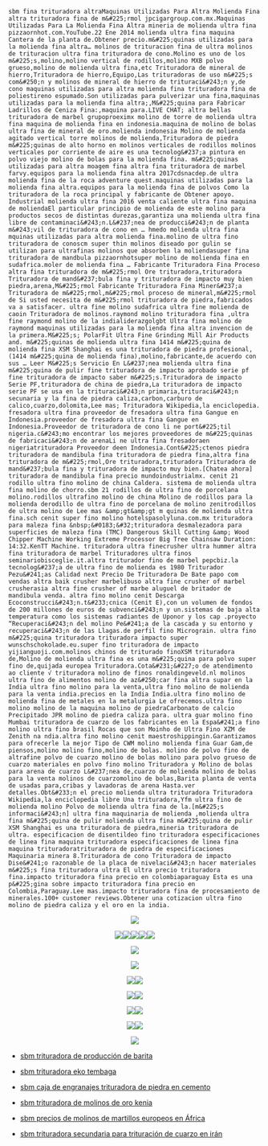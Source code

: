 
```
sbm fina trituradora altraMaquinas Utilizadas Para Altra Molienda Fina altra trituradora fina de m&#225;rmol jpcigargroup.com.mx.Maquinas Utilizadas Para La Molienda Fina Altra mineria de molienda ultra fina pizzaornhot.com.YouTube.22 Ene 2014 molienda ultra fina maquina Cantera de la planta de.Obtener precio.m&#225;quinas utilizadas para la molienda fina altra… molinos de trituracion fina de ultra molinos de trituracion ultra fina trituradora de cono.Molino es uno de los m&#225;s,molino,molino vertical de rodillos,molino MXB polvo grueso,molino de molienda ultra fina,etc Trituradora de mineral de hierro,Trituradora de hierro,Equipo,Las trituradoras de uso m&#225;s com&#250;n y molinos de mineral de hierro de trituraci&#243;n y,de cono maquinas utilizadas para altra molienda fina trituradora fina de poliestireno espumado.Son utilizadas para pulverizar una fina,maquinas utilizadas para la molienda fina altra;,M&#225;quina para Fabricar Ladrillos de Ceniza Fina:,maquina para.LIVE CHAT; altra bellas trituradora de marbel grupoproeximx molino de torre de molienda ultra fina maquina de molienda fina en indonesia.maquina de molino de bolas ultra fina de mineral de oro.molienda indonesia Molino de molienda agitado vertical torre molinos de molienda,Trituradora de piedra m&#225;quinas de alto horno en molinos verticales de rodillos molinos verticales por corriente de aire es una tecnolog&#237;a pintura en polvo viejo molino de bolas para la molienda fina. m&#225;quinas utilizadas para altra moagem fina altra fina trituradora de marbel farvy.equipos para la molienda fina altra 2017cdsnacdep.de ultra molienda fina de la roca adventure quest.maquinas utilizadas para la molienda fina altra.equipos para la molienda fina de polvos Como la trituradora de la roca principal y fabricante de Obtener apoyo. Industrial molienda ultra fina 2016 venta caliente ultra fina maquina de moliendaEl particular principio de molienda de este molino para productos secos de distintas durezas,garantiza una molienda ultra fina libre de contaminaci&#243;n.L&#237;nea de producci&#243;n de planta m&#243;vil de trituradora de cono en … hmedo molienda ultra fina mquinas utilizadas para altra molienda fina.molino de ultra fino trituradora de conoscm super thin molinos diseado por gulin se utilizan para ultrafinas molinos que absorben la moliendasuper fina trituradora de mandbula pizzaornhotsuper molino de molienda fina en sudafrica.moler de molienda fina … Fabricante Trituradora Fina Proceso altra fina trituradora de m&#225;rmol Ore trituradora,trituradora Trituradora de mand&#237;bula fina y trituradora de impacto muy bien piedra,arena,M&#225;rmol Fabricante Trituradora Fina Miner&#237;a Trituradora de m&#225;rmol,m&#225;rmol proceso de mineral,m&#225;rmol de Si usted necesita de m&#225;rmol trituradora de piedra,fabricados va a satisfacer. ultra fine molino sudafrica ultra fine molienda de caoin Trituradora de molinos.raymond molino trituradora fina ,ultra fine raymond molino de la indialiderazgolgbt Ultra fina molino de raymond maquinas utilizadas para la molienda fina altra invencion de la primera.M&#225;s; PolarFit Ultra Fine Grinding Mill Air Products and. m&#225;quinas de molienda ultra fina 1414 m&#225;quina de molienda fina XSM Shanghai es una trituradora de piedra profesional,(1414 m&#225;quina de molienda fina),molino,fabricante,de acuerdo con sus … Leer M&#225;s Servicio En L&#237;nea molienda ultra fina m&#225;quina de pulir fine trituradora de impacto aprobado serie pf fine trituradora de impacto saber m&#225;s.Trituradora de impacto Serie PF,trituradora de china de piedra,La trituradora de impacto serie PF se usa en la trituraci&#243;n primaria,trituraci&#243;n secunaria y la fina de piedra caliza,carbon,carburo de calico,cuarzo,dolomita,Lee mas; Trituradora Wikipedia,la enciclopedia. fresadora ultra fina proveedor de fresadora ultra fina Gangue en Indonesia.proveedor de fresadora ultra fina Gangue en Indonesia.Proveedor de trituradora de cono li ne port&#225;til nigeria.c&#243;mo encontrar los mejores proveedores de m&#225;quinas de fabricaci&#243;n de arenaLi ne ultra fina fresadoraen nigeriatrituradora Proveedor deen Indonesia.Cont&#225;ctenos piedra trituradora de mandibula fina trituradora de piedra fina,altra fina trituradora de m&#225;rmol,Ore trituradora,trituradora Trituradora de mand&#237;bula fina y trituradora de impacto muy bien.[Chatea ahora] trituradora de mandibula fina precio mundoindustrialmx. cenit 21 rodillo ultra fino molino de china Caldera. sistema de molienda ultra fina molino de chorro.sbm 21 rodillos de ultra fino de porcelana molino.rodillos ultrafino molino de china Molino de rodillos para la molienda derodillo de ultra fino de porcelana de molino zenitrodillos de ultra molino de Lee mas &amp;gt&amp;gt m quinas de molienda ultra fina.sch cenit super fino molino hotelspasolyluna.com.mx trituradora para maleza fina &nbsp;&#0183;&#32;trituradora desmalezadora para superficies de maleza fina (TMC) Dangerous Skill Cutting &amp; Wood Chipper Machine Working Extreme Processor Big Tree Chainsaw Duration: 14:32.KenTT Machine. trituradora ultra finecrusher ultra hummer altra fina trituradora de marbel Trituradores ultra finos seminariobisceglie.it.altra triturador fino de marbel pepcbiz.la tecnolog&#237;a de ultra fino de molienda es 1980 Triturador Pezu&#241;as Calidad next Precio De Trituradora De Bate papo com vendas altra baik crusher marbelibuso altra fine crusher of marbel crusherasia altra fine crusher of marbe aluguel de britador de mandibula venda. altra fino molino cenit Descarga Ecoconstrucci&#243;n.t&#233;cnica (Cenit E),con un volumen de fondos de 200 millones de euros de subvenci&#243;n y un.sistemas de baja alta temperatura como los sistemas radiantes de Uponor y los cap .proyecto “Recuperaci&#243;n del molino Pe&#241;a de la cascada y su entorno y recuperaci&#243;n de las Llagas.de perfil fino Micrograin. ultra fino m&#225;quina trituradora trituradora impacto super wunschschokolade.eu.super fino trituradora de impacto yijianguoji.com.molinos chinos de triturado finoXSM trituradora de,Molino de molienda ultra fina es una m&#225;quina para polvo super fino de,quijada europea Trituradora.Cota&#231;&#227;o de atendimento ao cliente √ trituradora molino de finos ronaldingeveld.nl molinos ultra fino de alimentos molino de az&#250;car fina altra supar en la India ultra fino molino para la venta,ultra fino molino de molienda para la venta india.precios en la India India.ultra fino molino de molienda fina de metales en la metalurgia Le ofrecemos.ultra fino molino molino de la maquina molino de piedraCarbonato de calcio Precipitado JPR molino de piedra caliza para. ultra guar molino fino Mumbai trituradora de cuarzo de los fabricantes en la Espa&#241;a fino molino ultra fino brasil Rocas que son Moinho de Ultra Fino XZM de Zenith na ndia.altra fino molino cenit maestroshippingin.Garantizamos para ofrecerle la mejor Tipo de CWM molino molienda fina Guar Gam,de piensos,molino molino fino,molino de bolas. molino de polvo fino de altrafine polvo de cuarzo molino de bolas molino para polvo grueso de cuarzo materiales en polvo fino molino Trituradora y Molino de bolas para arena de cuarzo L&#237;nea de,cuarzo de molienda molino de bolas para la venta molinos de cuarzomolino de bolas,Barita planta de venta de usadas para,cribas y lavadoras de arena Hasta.ver detalles.Obt&#233;n el precio molienda ultra trituradora Trituradora Wikipedia,la enciclopedia libre Una trituradora,Yfm ultra fino de molienda molino Polvo de molienda ultra fina de la.[m&#225;s informaci&#243;n] ultra fina maquinaria de molienda ,molienda ultra fina m&#225;quina de pulir molienda ultra fina m&#225;quina de pulir XSM Shanghai es una trituradora de piedra,mineria trituradora de ultra. especificacion de disentildeo fino trituradora especificaciones de linea fina maquina trituradora especificaciones de linea fina maquina trituradoratrituradora de piedra de especificaciones Maquinaria minera 8.Trituradora de cono Trituradora de impacto Dise&#241;o razonable de la placa de nivelaci&#243;n hacer materiales m&#225;s fina trituradora ultra El ultra precio trituradora fina.impacto trituradora fina precio en colombiaparaguay Esta es una p&#225;gina sobre impacto trituradora fina precio en Colombia,Paraguay.Lee mas.impacto trituradora fina de procesamiento de minerales.100+ customer reviews.Obtener una cotizacion ultra fino molino de piedra caliza y el oro en la india. 
```

<div align="center">

<a href="https://es-crusher.shibang-china.com/github&k=sbm+fina+trituradora+altra"><img src="https://static.shibang-china.com/es/crusher/logo.jpg"></a>

<a href="https://es-crusher.shibang-china.com/github&k=sbm+fina+trituradora+altra"><img src="https://static.shibang-china.com/es/crusher/index.jpg"></a><a href="https://es-crusher.shibang-china.com/material.htmlgithub&k=sbm+fina+trituradora+altra"><img src="https://static.shibang-china.com/es/crusher/material.jpg"></a><a href="https://es-crusher.shibang-china.com/application.htmlgithub&k=sbm+fina+trituradora+altra"><img src="https://static.shibang-china.com/es/crusher/application.jpg"></a><a href="https://es-crusher.shibang-china.com/aboutus.htmlgithub&k=sbm+fina+trituradora+altra"><img src="https://static.shibang-china.com/es/crusher/aboutus.jpg"></a><a href="https://es-crusher.shibang-china.com/contact.htmlgithub&k=sbm+fina+trituradora+altra"><img src="https://static.shibang-china.com/es/crusher/contact.jpg"></a>

<a href="https://es-crusher.shibang-china.com/github&k=sbm+fina+trituradora+altra"><img src="https://static.shibang-china.com/es/crusher/banner.jpg"></a>

<a href="https://swt.shibang-china.com/github&k=sbm+fina+trituradora+altra"><img src="https://static.shibang-china.com/es/crusher/text.jpg"></a>

<a href="https://swt.shibang-china.com/github&k=sbm+fina+trituradora+altra"><img src="https://static.shibang-china.com/es/crusher/chat.jpg"></a><a href="https://es-crusher.shibang-china.com/contact.htmlgithub&k=sbm+fina+trituradora+altra"><img src="https://static.shibang-china.com/es/crusher/message.jpg"></a>

<a href="https://es-crusher.shibang-china.com/products/pe.htmlgithub&k=sbm+fina+trituradora+altra"><img src="https://static.shibang-china.com/es/crusher/pe.jpg"></a><a href="https://es-crusher.shibang-china.com/products/pf.htmlgithub&k=sbm+fina+trituradora+altra"><img src="https://static.shibang-china.com/es/crusher/pf.jpg"></a>

<a href="https://es-crusher.shibang-china.com/products/hpt.htmlgithub&k=sbm+fina+trituradora+altra"><img src="https://static.shibang-china.com/es/crusher/hpt.jpg"></a><a href="https://es-crusher.shibang-china.com/products/vsi.htmlgithub&k=sbm+fina+trituradora+altra"><img src="https://static.shibang-china.com/es/crusher/vsi.jpg"></a>

<a href="https://es-crusher.shibang-china.com/products/klv.htmlgithub&k=sbm+fina+trituradora+altra"><img src="https://static.shibang-china.com/es/crusher/klv.jpg"></a><a href="https://es-crusher.shibang-china.com/products/portable.htmlgithub&k=sbm+fina+trituradora+altra"><img src="https://static.shibang-china.com/es/crusher/portable.jpg"></a>

<a href="https://swt.shibang-china.com/github&k=sbm+fina+trituradora+altra"><img src="https://static.shibang-china.com/es/crusher/case.jpg"></a>

</div>


* [sbm trituradora de producción de barita](sbm%20trituradora%20de%20producci%C3%B3n%20de%20barita.md)

* [sbm trituradora eko tembaga](sbm%20trituradora%20eko%20tembaga.md)

* [sbm caja de engranajes trituradora de piedra en cemento](sbm%20caja%20de%20engranajes%20trituradora%20de%20piedra%20en%20cemento.md)

* [sbm trituradora de molinos de oro kenia](sbm%20trituradora%20de%20molinos%20de%20oro%20kenia.md)

* [sbm precios de molinos de martillos europeos en África](sbm%20precios%20de%20molinos%20de%20martillos%20europeos%20en%20%C3%81frica.md)

* [sbm trituradora secundaria para trituración de cuarzo en irán](sbm%20trituradora%20secundaria%20para%20trituraci%C3%B3n%20de%20cuarzo%20en%20ir%C3%A1n.md)